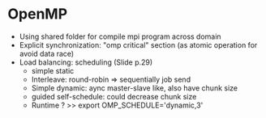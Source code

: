 # OpenMP

* Using shared folder for compile mpi program across domain
* Explicit synchronization: "omp critical" section (as atomic operation for avoid data race)
* Load balancing: scheduling (Slide p.29)
    * simple static
    * Interleave: round-robin => sequentially job send
    * Simple dynamic: aync master-slave like, also have chunk size
    * guided self-schedule: could decrease chunk size
    * Runtime ? >> export OMP_SCHEDULE='dynamic,3'